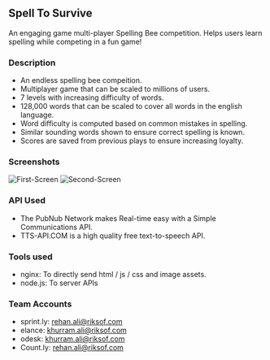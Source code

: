 ## Spell To Survive
An engaging game multi-player Spelling Bee competition. Helps users learn spelling while competing in a fun game!

### Description

- An endless spelling bee compeition.
- Multiplayer game that can be scaled to millions of users.
- 7 levels with increasing difficulty of words.
- 128,000 words that can be scaled to cover all words in the english language.
- Word difficulty is computed based on common mistakes in spelling.
- Similar sounding words shown to ensure correct spelling is known.
- Scores are saved from previous plays to ensure increasing loyalty.

### Screenshots

![First-Screen](https://dl.dropboxusercontent.com/s/jftk4t02zfmizdw/s1.png)
![Second-Screen](https://dl.dropboxusercontent.com/s/2w5zxd6xlt9rljc/s2.png)

### API Used
- The PubNub Network makes Real-time easy with a Simple Communications API.
- TTS-API.COM is a high quality free text-to-speech API.

### Tools used
- nginx: To directly send html / js / css and image assets.
- node.js: To server APIs

### Team Accounts
- sprint.ly: rehan.ali@riksof.com
- elance: khurram.ali@riksof.com 
- odesk: khurram.ali@riksof.com
- Count.ly: rehan.ali@riksof.com
